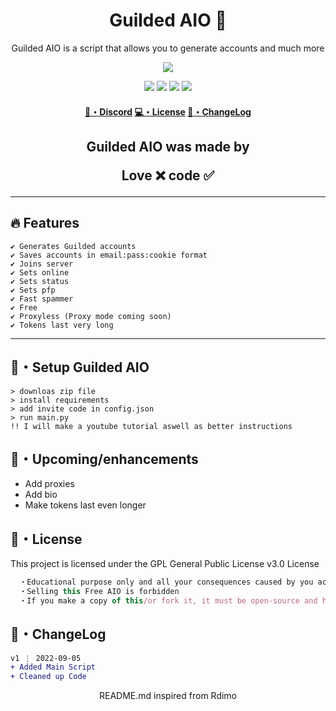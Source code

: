 <h1 align="center">
  Guilded AIO 👻
</h1>

<p align="center">
  Guilded AIO is a script that allows you to generate accounts and much more
</p>

<p align="center"> 
  <kbd>
<img src="https://cdn.discordapp.com/attachments/1004679809365975100/1016358335458586695/68747470733a2f2f63646e2e646973636f72646170702e636f6d2f6174746163686d656e74732f3937393834313732393533383638373031372f3938303532303630353431353736383131342f30332d67666c697463682e6a7067.jpg"></img>
  </kbd>
</p>

<p align="center">
  <img src="https://img.shields.io/github/languages/top/sfx2me/Guilded-AIO?style=flat-square"> </a>
  <img src="https://img.shields.io/github/last-commit/sfx2me/Guilded-AIO?style=flat-square"> </a>
  <img src="https://img.shields.io/github/stars/sfx2me/Guilded-AIO?color=7F9DE0&label=Stars&style=flat-square"> </a>
  <img src="https://img.shields.io/github/forks/sfx2me/Guilded-AIO?color=7F9DE0&label=Forks&style=flat-square"> </a>
</p>

<h4 align="center">
  <a href="https://discord.gg/QbWGVZvRWc">🌌・Discord</a>
  <a href="https://github.com/sfx2me/Guilded-AIO#license">💻・License</a>
  <a href="https://github.com/sfx2me/Guilded-AIO#changelog">📜・ChangeLog</a>
</h4>

<h2 align="center">
  Guilded AIO was made by

Love ❌ code ✅

</h2>

---

## :fire: Features
```sh-session
✔ Generates Guilded accounts
✔ Saves accounts in email:pass:cookie format
✔ Joins server
✔ Sets online
✔ Sets status
✔ Sets pfp 
✔ Fast spammer
✔ Free
✔ Proxyless (Proxy mode coming soon)
✔ Tokens last very long
```
---

## 🚀・Setup Guilded AIO

```sh-session
> downloas zip file
> install requirements
> add invite code in config.json
> run main.py
!! I will make a youtube tutorial aswell as better instructions
```

## 🎉・Upcoming/enhancements

- Add proxies
- Add bio
- Make tokens last even longer

## 📄・License

This project is licensed under the GPL General Public License v3.0 License
```js
  ・Educational purpose only and all your consequences caused by you actions is your responsibility
  ・Selling this Free AIO is forbidden
  ・If you make a copy of this/or fork it, it must be open-source and have credits linking to this repo
```

## 💭・ChangeLog

```diff
v1 ⋮ 2022-09-05
+ Added Main Script
+ Cleaned up Code
```

<p align="center">
  README.md inspired from Rdimo
</p>
